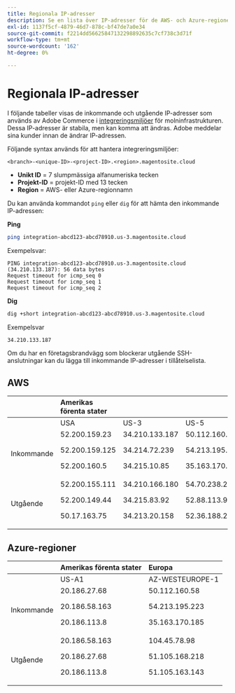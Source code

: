 ```yaml
---
title: Regionala IP-adresser
description: Se en lista över IP-adresser för de AWS- och Azure-regioner som används av Adobe Commerce i molninfrastruktur för integreringsmiljöer.
exl-id: 1137f5cf-4879-46d7-878c-bf47de7a0e34
source-git-commit: f2214dd56625847132298892635c7cf738c3d71f
workflow-type: tm+mt
source-wordcount: '162'
ht-degree: 0%

---
```


# Regionala IP-adresser

I följande tabeller visas de inkommande och utgående IP-adresser som används av Adobe Commerce i [integreringsmiljöer](../architecture/pro-architecture.md#integration-environment) för molninfrastrukturen. Dessa IP-adresser är stabila, men kan komma att ändras. Adobe meddelar sina kunder innan de ändrar IP-adressen.

Följande syntax används för att hantera integreringsmiljöer:

```text
<branch>-<unique-ID>-<project-ID>.<region>.magentosite.cloud
```

- **Unikt ID** = 7 slumpmässiga alfanumeriska tecken
- **Projekt-ID** = projekt-ID med 13 tecken
- **Region** = AWS- eller Azure-regionnamn

Du kan använda kommandot `ping` eller `dig` för att hämta den inkommande IP-adressen:

**Ping**

```bash
ping integration-abcd123-abcd78910.us-3.magentosite.cloud
```

Exempelsvar:

```console
PING integration-abcd123-abcd78910.us-3.magentosite.cloud (34.210.133.187): 56 data bytes
Request timeout for icmp_seq 0
Request timeout for icmp_seq 1
Request timeout for icmp_seq 2
```

**Dig**

```bash
dig +short integration-abcd123-abcd78910.us-3.magentosite.cloud
```

Exempelsvar

```bash
34.210.133.187
```

Om du har en företagsbrandvägg som blockerar utgående SSH-anslutningar kan du lägga till inkommande IP-adresser i tillåtelselista.

## AWS

|     | Amerikas förenta stater |       |      | Europa |      |      |      | Asien-Stillahavsområdet |
| --- | :------------ | :---- | :--- | :----- | :--- | :--- | :--- | :----------- |
|     | USA | US-3 | US-5 | EU | EU-3 | EU-5 | EU-6 | AP-3 |
| Inkommande | <!--US-->52.200.159.23<p>52.200.159.125<p>52.200.160.5 | <!--US-3-->34.210.133.187<p>34.214.72.239<p>34.215.10.85 | <!--US-5-->50.112.160.58<p>54.213.195.223<p>35.163.170.185 | <!--EU-->52.209.44.44<p>52.209.23.96<p>52.51.117.101 | <!--EU-3-->34.240.75.192<p>34.251.110.37<p>52.19.113.35 | <!--EU-5-->35.157.81.88<p>3.122.198.131<p>52.28.102.195 | <!--EU-6-->35.181.23.47<p>35.181.24.165<p>35.180.237.48 | <!--AP-3-->52.65.39.201<p>52.65.10.202<p>52.65.30.37 |
| Utgående | <!--US-->52.200.155.111<p>52.200.149.44<p>50.17.163.75 | <!--US-3-->34.210.166.180<p>34.215.83.92<p>34.213.20.158 | <!--US-5-->54.70.238.217<p>52.88.113.98<p>52.36.188.230 | <!--EU-->52.51.163.159<p>52.209.44.60<p>52.208.156.247 | <!--EU-3-->34.240.57.142<p>52.16.140.48<p>52.209.134.55 | <!--EU-5-->3.121.163.221<p>3.121.79.229<p>18.197.3.230 | <!--EU-6-->52.47.155.26<p>35.181.0.157<p>35.181.12.15 | <!--AP-3-->52.65.143.178<p>13.54.80.197<p>52.62.224.4 |

## Azure-regioner

|          | Amerikas förenta stater | Europa |
| -------- | :-------------- | :-------------- |
|          | US-A1 | AZ-WESTEUROPE-1 |
| Inkommande | <!--US-A1--> 20.186.27.68<p>20.186.58.163<p>20.186.113.8 | <!--AZ-W-1-->50.112.160.58<p>54.213.195.223<p>35.163.170.185 |
| Utgående | <!--US-A1-->20.186.58.163<p>20.186.27.68<p>20.186.113.8 | <!--AZ-W-1-->104.45.78.98<p>51.105.168.218<p>51.105.163.143 |
